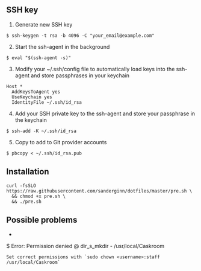 ## SSH key
1. Generate new SSH key

`$ ssh-keygen -t rsa -b 4096 -C "your_email@example.com"`

2. Start the ssh-agent in the background

`$ eval "$(ssh-agent -s)"`

3. Modify your ~/.ssh/config file to automatically load keys into the ssh-agent and store passphrases in your keychain
```
Host *
  AddKeysToAgent yes
  UseKeychain yes
  IdentityFile ~/.ssh/id_rsa
```
4. Add your SSH private key to the ssh-agent and store your passphrase in the keychain

`$ ssh-add -K ~/.ssh/id_rsa`

5. Copy to add to Git provider accounts

`$ pbcopy < ~/.ssh/id_rsa.pub`

## Installation
```
curl -fsSLO https://raw.githubusercontent.com/sanderginn/dotfiles/master/pre.sh \
  && chmod +x pre.sh \
  && ./pre.sh
```

## Possible problems
* ```
$ Error: Permission denied @ dir_s_mkdir - /usr/local/Caskroom
```
Set correct permissions with `sudo chown <username>:staff /usr/local/Caskroom`

